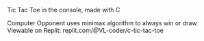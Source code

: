 Tic Tac Toe in the console, made with C

Computer Opponent uses minimax algorithm to always win or draw
Viewable on Replit: replit.com/@VL-coder/c-tic-tac-toe
